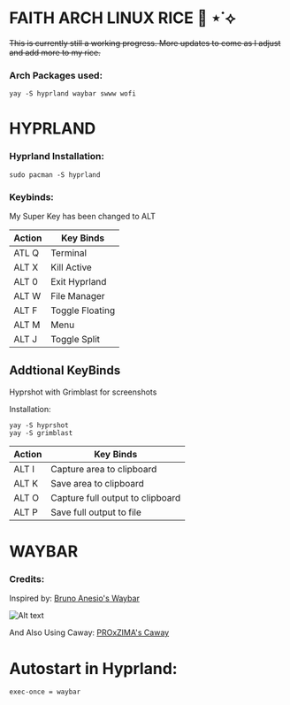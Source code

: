 # FAITH ARCH LINUX RICE 🍚 ⋆˙⟡
~~This is currently still a working progress. More updates to come as I adjust and add more to my rice.~~



### Arch Packages used:
```
yay -S hyprland waybar swww wofi
```
# HYPRLAND
### Hyprland Installation:

```
sudo pacman -S hyprland
```
### Keybinds:
My Super Key has been changed to ALT

| Action        |  Key Binds    |
| ------------- | ------------- |
| ATL Q         |     Terminal  |
| ALT X         |   Kill Active |
| ALT 0         |  Exit Hyprland|
| ALT W         |   File Manager|
| ALT F         |Toggle Floating|
| ALT M         |      Menu     |
| ALT J         |  Toggle Split |

## Addtional KeyBinds
Hyprshot with Grimblast for screenshots

Installation:
```
yay -S hyprshot
yay -S grimblast
```
| Action        |  Key Binds    |
| ------------- | ------------- |
| ALT I         |Capture area to clipboard |
| ALT K         |Save area to clipboard |
| ALT O         |Capture full output to clipboard |
| ALT P         |Save full output to file|

# WAYBAR

### Credits:
Inspired by:
[Bruno Anesio's Waybar](https://github.com/brunoanesio/waybar-config)

![Alt text](relative%20path/to/img.jpg?raw=true "Title")

And Also Using Caway: 
[PROxZIMA's Caway](https://github.com/PROxZIMA/caway)


# Autostart in Hyprland:
```
exec-once = waybar
```



